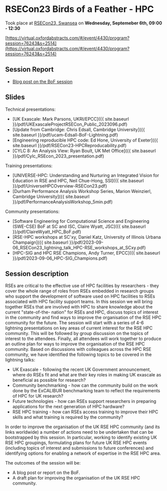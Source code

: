 # RSECon23 Birds of a Feather - HPC

Took place at [RSECon23, Swansea](https://rsecon23.society-rse.org/) on **Wednesday, Septemeber 6th, 09:00 - 12:30**

[https://virtual.oxfordabstracts.com/#/event/4430/program?session=76243&s=2514](https://virtual.oxfordabstracts.com/#/event/4430/program?session=76243&s=2514)

## Session Report

* [Blog post on the BoF session](https://society-rse.whitefuse.net/articles/hpc-birds-of-a-feather-at-rsecon23)

## Slides

Technical presentations:

* [UK Exascale: Mark Parsons, UKRI/EPCC]({{ site.baseurl }}/pdf/UKExascaleProjectRSECon_Public_2023096.pdf)
* [Update from Cambridge: Chris Edsall, Cambridge University]({{ site.baseurl }}/pdf/ucam-Edsall-BoF-Lightning.pdf)
* [Engineering reproducible HPC code: Ed Hone, University of Exeter]({{ site.baseurl }}/pdf/RSECon23-HPCReproducability.pdf)
* [CYLC 8: An Analysis View: Ryan Boult, UK Met Office]({{ site.baseurl }}/pdf/Cylc_RSEcon_2023_presentation.pdf)

Training presentations:

* [UNIVERSE-HPC: Understanding and Nurturing an Integrated Vision for Education in RSE and HPC, Neil Chue-Hong, SSI]({{ site.baseurl }}/pdf/UniverseHPCOverview-RSECon23.pdf)
* [Durham Performance Analysis Workshop Series, Marion Weinzierl, Cambridge University]({{ site.baseurl }}/pdf/PerformanceAnalysisWorkshop_5min.pdf)

Community presentations:

* [Software Engineering for Computational Science and Engineering (SWE-CSE) BoF at SC and ISC, Claire Wyatt, JSC]({{ site.baseurl }}/pdf/ClaireWyatt_HPC_BoF.pdf)
* [RSE-HPC workshops at SC'xy, Daniel Katz, University of Illinois Urbana Champaign]({{ site.baseurl }}/pdf/2023-09-06_RSECon23_lightning_talk_HPC-RSE_workshops_at_SCxy.pdf)
* [HPC-SIG and HPC RSE Champions, Andy Turner, EPCC]({{ site.baseurl }}/pdf/2023-09-06_HPC-SIG_Champions.pdf)

## Session description

RSEs are critical to the effective use of HPC facilities by researchers - they cover the whole range of roles from RSEs embedded in research groups who support the development of software used on HPC facilities to RSEs associated with HPC facility support teams. In this session we will bring together RSEs that are involved with HPC to share knowledge about the current "state-of-the- nation" for RSEs and HPC, discuss topics of interest in the community and find ways to improve the organisation of the RSE HPC community for the future. The session will start with a series of 4-6 lightning presentations on key areas of current interest for the RSE HPC community. This will be followed by group discussion on the topics of interest to the attendees. Finally, all attendees will work together to produce an outline plan for ways to improve the organisation of the RSE HPC community. Based on discussions with colleagues across the HPC RSE community, we have identified the following topics to be covered in the lightning talks:

* UK Exascale - following the recent UK Government announcement, where do RSEs fit and what are their key roles in making UK exascale as beneficial as possible for research?
* Community benchmarking - how can the community build on the work done by the ExCALIBUR benchmarking team to reflect the requirements of HPC for UK research?
* Future technologies - how can RSEs support researchers in preparing applications for the next generation of HPC hardware?
* RSE HPC training - how can RSEs access training to improve their HPC skills and what training is required by the community?

In order to improve the organisation of the UK RSE HPC community (and its links worldwide) a number of actions need to be undertaken that can be bootstrapped by this session. In particular, working to identify existing UK RSE HPC groupings, formulating plans for future UK RSE HPC events (including topics of interest and submissions to future conferences) and identifying options for enabling a network of expertise in the RSE HPC area.

The outcomes of the session will be:

* A blog post or report on the BoF.
* A draft plan for improving the organisation of the UK RSE HPC community.

